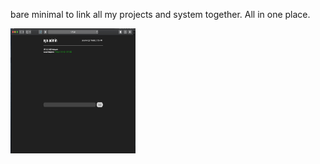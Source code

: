 bare minimal to link all my projects and system together.
All in one place. 


<img src="https://raw.githubusercontent.com/Nllii/network_cluster/d77608d65a4219fc7ebbe9a33e9eb84f48fab7a6/cluster_network/static/displayshow.png
" width="200" height="200" />
